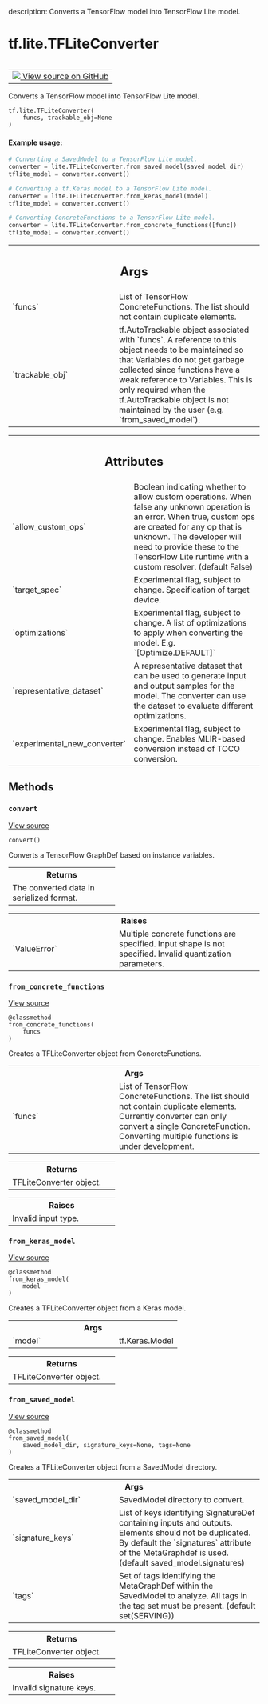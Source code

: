 description: Converts a TensorFlow model into TensorFlow Lite model.

<div itemscope itemtype="http://developers.google.com/ReferenceObject">
<meta itemprop="name" content="tf.lite.TFLiteConverter" />
<meta itemprop="path" content="Stable" />
<meta itemprop="property" content="__init__"/>
<meta itemprop="property" content="convert"/>
<meta itemprop="property" content="from_concrete_functions"/>
<meta itemprop="property" content="from_keras_model"/>
<meta itemprop="property" content="from_saved_model"/>
</div>

# tf.lite.TFLiteConverter

<!-- Insert buttons and diff -->

<table class="tfo-notebook-buttons tfo-api nocontent" align="left">
<td>
  <a target="_blank" href="https://github.com/tensorflow/tensorflow/blob/r2.2/tensorflow/lite/python/lite.py#L302-L524">
    <img src="https://www.tensorflow.org/images/GitHub-Mark-32px.png" />
    View source on GitHub
  </a>
</td>
</table>



Converts a TensorFlow model into TensorFlow Lite model.

<pre class="devsite-click-to-copy prettyprint lang-py tfo-signature-link">
<code>tf.lite.TFLiteConverter(
    funcs, trackable_obj=None
)
</code></pre>



<!-- Placeholder for "Used in" -->


#### Example usage:


```python
# Converting a SavedModel to a TensorFlow Lite model.
converter = lite.TFLiteConverter.from_saved_model(saved_model_dir)
tflite_model = converter.convert()

# Converting a tf.Keras model to a TensorFlow Lite model.
converter = lite.TFLiteConverter.from_keras_model(model)
tflite_model = converter.convert()

# Converting ConcreteFunctions to a TensorFlow Lite model.
converter = lite.TFLiteConverter.from_concrete_functions([func])
tflite_model = converter.convert()
```


<!-- Tabular view -->
 <table class="responsive fixed orange">
<colgroup><col width="214px"><col></colgroup>
<tr><th colspan="2"><h2 class="add-link">Args</h2></th></tr>

<tr>
<td>
`funcs`
</td>
<td>
List of TensorFlow ConcreteFunctions. The list should not contain
duplicate elements.
</td>
</tr><tr>
<td>
`trackable_obj`
</td>
<td>
tf.AutoTrackable object associated with `funcs`. A
reference to this object needs to be maintained so that Variables do not
get garbage collected since functions have a weak reference to
Variables. This is only required when the tf.AutoTrackable object is not
maintained by the user (e.g. `from_saved_model`).
</td>
</tr>
</table>





<!-- Tabular view -->
 <table class="responsive fixed orange">
<colgroup><col width="214px"><col></colgroup>
<tr><th colspan="2"><h2 class="add-link">Attributes</h2></th></tr>

<tr>
<td>
`allow_custom_ops`
</td>
<td>
Boolean indicating whether to allow custom operations.
When false any unknown operation is an error. When true, custom ops are
created for any op that is unknown. The developer will need to provide
these to the TensorFlow Lite runtime with a custom resolver.
(default False)
</td>
</tr><tr>
<td>
`target_spec`
</td>
<td>
Experimental flag, subject to change. Specification of target
device.
</td>
</tr><tr>
<td>
`optimizations`
</td>
<td>
Experimental flag, subject to change. A list of optimizations
to apply when converting the model. E.g. `[Optimize.DEFAULT]`
</td>
</tr><tr>
<td>
`representative_dataset`
</td>
<td>
A representative dataset that can be used to
generate input and output samples for the model. The converter can use the
dataset to evaluate different optimizations.
</td>
</tr><tr>
<td>
`experimental_new_converter`
</td>
<td>
Experimental flag, subject to change.
Enables MLIR-based conversion instead of TOCO conversion.
</td>
</tr>
</table>



## Methods

<h3 id="convert"><code>convert</code></h3>

<a target="_blank" href="https://github.com/tensorflow/tensorflow/blob/r2.2/tensorflow/lite/python/lite.py#L438-L524">View source</a>

<pre class="devsite-click-to-copy prettyprint lang-py tfo-signature-link">
<code>convert()
</code></pre>

Converts a TensorFlow GraphDef based on instance variables.


<!-- Tabular view -->
 <table class="responsive fixed orange">
<colgroup><col width="214px"><col></colgroup>
<tr><th colspan="2">Returns</th></tr>
<tr class="alt">
<td colspan="2">
The converted data in serialized format.
</td>
</tr>

</table>



<!-- Tabular view -->
 <table class="responsive fixed orange">
<colgroup><col width="214px"><col></colgroup>
<tr><th colspan="2">Raises</th></tr>

<tr>
<td>
`ValueError`
</td>
<td>
Multiple concrete functions are specified.
Input shape is not specified.
Invalid quantization parameters.
</td>
</tr>
</table>



<h3 id="from_concrete_functions"><code>from_concrete_functions</code></h3>

<a target="_blank" href="https://github.com/tensorflow/tensorflow/blob/r2.2/tensorflow/lite/python/lite.py#L353-L375">View source</a>

<pre class="devsite-click-to-copy prettyprint lang-py tfo-signature-link">
<code>@classmethod</code>
<code>from_concrete_functions(
    funcs
)
</code></pre>

Creates a TFLiteConverter object from ConcreteFunctions.


<!-- Tabular view -->
 <table class="responsive fixed orange">
<colgroup><col width="214px"><col></colgroup>
<tr><th colspan="2">Args</th></tr>

<tr>
<td>
`funcs`
</td>
<td>
List of TensorFlow ConcreteFunctions. The list should not contain
duplicate elements. Currently converter can only convert a single
ConcreteFunction. Converting multiple functions is under development.
</td>
</tr>
</table>



<!-- Tabular view -->
 <table class="responsive fixed orange">
<colgroup><col width="214px"><col></colgroup>
<tr><th colspan="2">Returns</th></tr>
<tr class="alt">
<td colspan="2">
TFLiteConverter object.
</td>
</tr>

</table>



<!-- Tabular view -->
 <table class="responsive fixed orange">
<colgroup><col width="214px"><col></colgroup>
<tr><th colspan="2">Raises</th></tr>
<tr class="alt">
<td colspan="2">
Invalid input type.
</td>
</tr>

</table>



<h3 id="from_keras_model"><code>from_keras_model</code></h3>

<a target="_blank" href="https://github.com/tensorflow/tensorflow/blob/r2.2/tensorflow/lite/python/lite.py#L412-L436">View source</a>

<pre class="devsite-click-to-copy prettyprint lang-py tfo-signature-link">
<code>@classmethod</code>
<code>from_keras_model(
    model
)
</code></pre>

Creates a TFLiteConverter object from a Keras model.


<!-- Tabular view -->
 <table class="responsive fixed orange">
<colgroup><col width="214px"><col></colgroup>
<tr><th colspan="2">Args</th></tr>

<tr>
<td>
`model`
</td>
<td>
tf.Keras.Model
</td>
</tr>
</table>



<!-- Tabular view -->
 <table class="responsive fixed orange">
<colgroup><col width="214px"><col></colgroup>
<tr><th colspan="2">Returns</th></tr>
<tr class="alt">
<td colspan="2">
TFLiteConverter object.
</td>
</tr>

</table>



<h3 id="from_saved_model"><code>from_saved_model</code></h3>

<a target="_blank" href="https://github.com/tensorflow/tensorflow/blob/r2.2/tensorflow/lite/python/lite.py#L377-L410">View source</a>

<pre class="devsite-click-to-copy prettyprint lang-py tfo-signature-link">
<code>@classmethod</code>
<code>from_saved_model(
    saved_model_dir, signature_keys=None, tags=None
)
</code></pre>

Creates a TFLiteConverter object from a SavedModel directory.


<!-- Tabular view -->
 <table class="responsive fixed orange">
<colgroup><col width="214px"><col></colgroup>
<tr><th colspan="2">Args</th></tr>

<tr>
<td>
`saved_model_dir`
</td>
<td>
SavedModel directory to convert.
</td>
</tr><tr>
<td>
`signature_keys`
</td>
<td>
List of keys identifying SignatureDef containing inputs
and outputs. Elements should not be duplicated. By default the
`signatures` attribute of the MetaGraphdef is used. (default
saved_model.signatures)
</td>
</tr><tr>
<td>
`tags`
</td>
<td>
Set of tags identifying the MetaGraphDef within the SavedModel to
analyze. All tags in the tag set must be present. (default set(SERVING))
</td>
</tr>
</table>



<!-- Tabular view -->
 <table class="responsive fixed orange">
<colgroup><col width="214px"><col></colgroup>
<tr><th colspan="2">Returns</th></tr>
<tr class="alt">
<td colspan="2">
TFLiteConverter object.
</td>
</tr>

</table>



<!-- Tabular view -->
 <table class="responsive fixed orange">
<colgroup><col width="214px"><col></colgroup>
<tr><th colspan="2">Raises</th></tr>
<tr class="alt">
<td colspan="2">
Invalid signature keys.
</td>
</tr>

</table>






